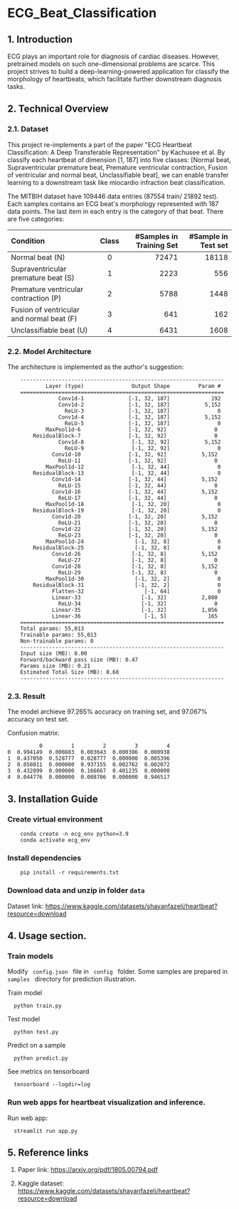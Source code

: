 # ECG_Beat_Classification

## 1. Introduction 
ECG plays an important role for diagnosis of cardiac diseases. However, pretrained models on such one-dimensional problems are scarce. 
This project strives to build a deep-learning-powered application for classify the morphology of heartbeats, which facilitate further downstream diagnosis tasks.

## 2. Technical Overview

### 2.1. Dataset
This project re-implements a part of the paper "ECG Heartbeat Classification: A Deep Transferable Representation" by Kachusee et al. By classify each heartbeat of dimension [1, 187] into five classes: [Normal beat, Supraventricular premature beat, Premature ventricular contraction, Fusion of ventricular and normal beat, Unclassifiable beat], we can enable transfer learning to a downstream task like miocardio infraction beat classification.

The MITBIH dataset have 109446 data entries (87554 train/ 21892 test). Each samples contains an ECG beat's morphology represented with 187 data points. The last item in each entry is the category of that beat.
There are five categories:

| Condition                                 | Class      | #Samples in Training Set | #Sample in Test set |
| :--------------------------------------   | :--------: | -----------------------: | ------------------: |
| Normal beat (N)                           | 0          | 72471                    | 18118               | 
| Supraventricular premature beat (S)       | 1          | 2223                     | 556                 | 
| Premature ventricular contraction (P)     | 2          | 5788                     | 1448                |
| Fusion of ventricular and normal beat (F) | 3          | 641                      | 162                 |
| Unclassifiable beat (U)                   | 4          | 6431                     | 1608                |

### 2.2. Model Architecture
The architecture is implemented as the author's suggestion:
```
    ----------------------------------------------------------------
            Layer (type)               Output Shape         Param #
    ================================================================
                Conv1d-1              [-1, 32, 187]             192
                Conv1d-2              [-1, 32, 187]           5,152
                  ReLU-3              [-1, 32, 187]               0
                Conv1d-4              [-1, 32, 187]           5,152
                  ReLU-5              [-1, 32, 187]               0
            MaxPool1d-6               [-1, 32, 92]               0
        ResidualBlock-7               [-1, 32, 92]               0
                Conv1d-8               [-1, 32, 92]           5,152
                  ReLU-9               [-1, 32, 92]               0
              Conv1d-10               [-1, 32, 92]           5,152
                ReLU-11               [-1, 32, 92]               0
            MaxPool1d-12               [-1, 32, 44]               0
        ResidualBlock-13               [-1, 32, 44]               0
              Conv1d-14               [-1, 32, 44]           5,152
                ReLU-15               [-1, 32, 44]               0
              Conv1d-16               [-1, 32, 44]           5,152
                ReLU-17               [-1, 32, 44]               0
            MaxPool1d-18               [-1, 32, 20]               0
        ResidualBlock-19               [-1, 32, 20]               0
              Conv1d-20               [-1, 32, 20]           5,152
                ReLU-21               [-1, 32, 20]               0
              Conv1d-22               [-1, 32, 20]           5,152
                ReLU-23               [-1, 32, 20]               0
            MaxPool1d-24                [-1, 32, 8]               0
        ResidualBlock-25                [-1, 32, 8]               0
              Conv1d-26                [-1, 32, 8]           5,152
                ReLU-27                [-1, 32, 8]               0
              Conv1d-28                [-1, 32, 8]           5,152
                ReLU-29                [-1, 32, 8]               0
            MaxPool1d-30                [-1, 32, 2]               0
        ResidualBlock-31                [-1, 32, 2]               0
              Flatten-32                   [-1, 64]               0
              Linear-33                   [-1, 32]           2,080
                ReLU-34                   [-1, 32]               0
              Linear-35                   [-1, 32]           1,056
              Linear-36                    [-1, 5]             165
    ================================================================
    Total params: 55,013
    Trainable params: 55,013
    Non-trainable params: 0
    ----------------------------------------------------------------
    Input size (MB): 0.00
    Forward/backward pass size (MB): 0.47
    Params size (MB): 0.21
    Estimated Total Size (MB): 0.68
    ----------------------------------------------------------------
```
### 2.3. Result
The model archieve 97.265% accuracy on training set, and 97.067% accuracy on test set.

Confusion matrix:
```
          0         1         2         3         4
0  0.994149  0.000883  0.003643  0.000386  0.000938
1  0.437050  0.528777  0.028777  0.000000  0.005396
2  0.058011  0.000000  0.937155  0.002762  0.002072
3  0.432099  0.000000  0.166667  0.401235  0.000000
4  0.044776  0.000000  0.008706  0.000000  0.946517
```

## 3. Installation Guide
### Create virtual environment
```
    conda create -n ecg_env python=3.9
    conda activate ecg_env
```

### Install dependencies
```
    pip install -r requirements.txt
```

### Download data and unzip in folder <code>data</code>

Dataset link: https://www.kaggle.com/datasets/shayanfazeli/heartbeat?resource=download

## 4. Usage section.
### Train models
Modify <code> config.json </code> file in <code> config </code> folder. Some samples are prepared in <code> samples </code> directory for prediction illustration. 

Train model
```
  python train.py
```

Test model
```
  python test.py
```

Predict on a sample
```
  python predict.py
```

See metrics on tensorboard
```
  tensorboard --logdir=log
```

### Run web apps for heartbeat visualization and inference.
Run web app:
```
  streamlit run app.py
```

## 5. Reference links
1. Paper link:
https://arxiv.org/pdf/1805.00794.pdf

2. Kaggle dataset:
https://www.kaggle.com/datasets/shayanfazeli/heartbeat?resource=download



